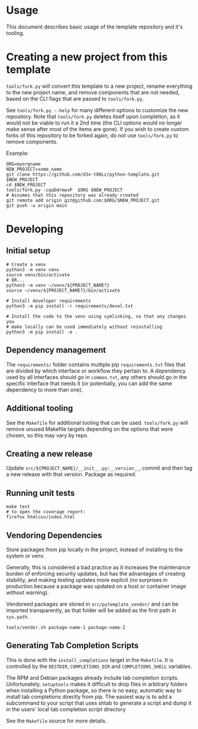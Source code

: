 # Usage
This document describes basic usage of the template repository and it's
tooling.

# Creating a new project from this template
`tools/fork.py` will convert this template to a new project, rename everything
to the new project name, and remove components that are not needed, based on
the CLI flags that are passed to `tools/fork.py`.

See `tools/fork.py --help` for many different options to customize the new
repository.  Note that `tools/fork.py` deletes itself upon completion, as it
would not be viable to run it a 2nd time (the CLI options would no longer make
sense after most of the items are gone).  If you wish to create custom forks of
this repository to be forked again, do not use `tools/fork.py` to remove
components.

Example:
```
ORG=myorgname
NEW_PROJECT=some_name
git clone https://github.com/d3v-t00Lz/python-template.git $NEW_PROJECT
cd $NEW_PROJECT
tools/fork.py -cqaDdrmwvP  $ORG $NEW_PROJECT
# Assumes that this repository was already created
git remote add origin git@github.com:$ORG/$NEW_PROJECT.git
git push -u origin main
```

# Developing
## Initial setup
```
# Create a venv
python3 -m venv venv
source venv/bin/activate
# OR...
python3 -m venv ~/venv/${PROJECT_NAME?}
source ~/venv/${PROJECT_NAME?}/bin/activate

# Install developer requirements
python3 -m pip install -r requirements/devel.txt

# Install the code to the venv using symlinking, so that any changes you
# make locally can be used immediately without reinstalling
python3 -m pip install -e .
```

## Dependency management
The `requirements/` folder contains multiple pip `requirements.txt` files that
are divided by which interface or workflow they pertain to.  A dependency used
by all interfaces should go in `common.txt`, any others should go in the
specific interface that needs it (or potentially, you can add the same
dependency to more than one).

## Additional tooling
See the `Makefile` for additional tooling that can be used.  `tools/fork.py`
will remove unused Makefile targets depending on the options that were chosen,
so this may vary by repo.

## Creating a new release
Update `src/${PROJECT_NAME}/__init__.py:__version__`, commit and then tag
a new release with that version.  Package as required.

## Running unit tests
```
make test
# to open the coverage report:
firefox htmlcov/index.html
```

## Vendoring Dependencies
Store packages from pip locally in the project, instead of installing to the
system or venv.

Generally, this is considered a bad practice as it increases
the maintenance burden of enforcing security updates, but
has the advantages of creating stability, and making testing updates
more explicit (no surprises in production because a package was updated
on a host or container image without warning).

Vendoreed packages are stored in `src/pytemplate_vendor/` and can be imported
transparently, as that folder will be added as the first path in `sys.path`.
```
tools/vendor.sh package-name-1 package-name-2
```

## Generating Tab Completion Scripts
This is done with the `install_completions` target in the `Makefile`.  It is
controlled by the `DESTDIR`, `COMPLETIONS_DIR` and `COMPLETIONS_SHELL`
variables.

The RPM and Debian packages already include tab completion scripts.
Unfortunately, `setuptools` makes it difficult to drop files in arbitrary
folders when installing a Python package, so there is no easy, automatic
way to install tab completions directly from pip.  The easiest way is to
add a subcommand to your script that uses shtab to generate a script and
dump it in the users' local tab completion script directory

See the `Makefile` source for more details.

